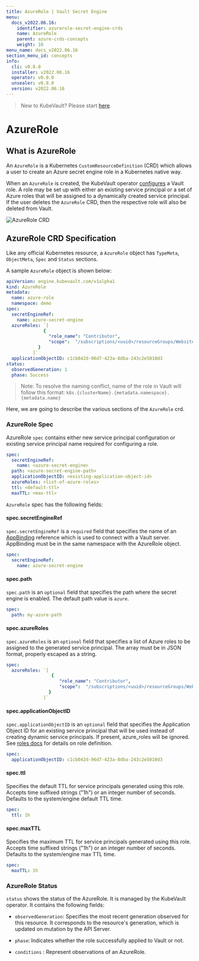 ```yaml
---
title: AzureRole | Vault Secret Engine
menu:
  docs_v2022.06.16:
    identifier: azurerole-secret-engine-crds
    name: AzureRole
    parent: azure-crds-concepts
    weight: 10
menu_name: docs_v2022.06.16
section_menu_id: concepts
info:
  cli: v0.8.0
  installer: v2022.06.16
  operator: v0.8.0
  unsealer: v0.8.0
  version: v2022.06.16
---
```


> New to KubeVault? Please start [here](/docs/v2022.06.16/concepts/README).

# AzureRole 

## What is AzureRole

An `AzureRole` is a Kubernetes `CustomResourceDefinition` (CRD) which allows a user to create an Azure secret engine role in a Kubernetes native way.

When an `AzureRole` is created, the KubeVault operator [configures](https://www.vaultproject.io/docs/secrets/azure/index.html#setup) a Vault role.
A role may be set up with either an existing service principal or a set of Azure roles that will be assigned to a dynamically created service principal.
If the user deletes the `AzureRole` CRD, then the respective role will also be deleted from Vault.

![AzureRole CRD](/docs/v2022.06.16/images/concepts/azure_role.svg)

## AzureRole CRD Specification

Like any official Kubernetes resource, a `AzureRole` object has `TypeMeta`, `ObjectMeta`, `Spec` and `Status` sections.

A sample `AzureRole` object is shown below:

```yaml
apiVersion: engine.kubevault.com/v1alpha1
kind: AzureRole
metadata:
  name: azure-role
  namespace: demo
spec:
  secretEngineRef:
    name: azure-secret-engine
  azureRoles: `[
              {
                "role_name": "Contributor",
                "scope":  "/subscriptions/<uuid>/resourceGroups/Website"
            }
          ]`
  applicationObjectID: c1cb042d-96d7-423a-8dba-243c2e5010d3
status:
  observedGeneration: 1
  phase: Success
```

> Note: To resolve the naming conflict, name of the role in Vault will follow this format: `k8s.{clusterName}.{metadata.namespace}.{metadata.name}`

Here, we are going to describe the various sections of the `AzureRole` crd.

### AzureRole Spec

AzureRole `spec` contains either new service principal configuration or existing service principal name required for configuring a role.

```yaml
spec:
  secretEngineRef:
    name: <azure-secret-engine>
  path: <azure-secret-engine-path>
  applicationObjectID: <existing-application-object-id>
  azureRoles: <list-of-azure-roles>
  ttl: <default-ttl>
  maxTTL: <max-ttl>
```

`AzureRole` spec has the following fields:

#### spec.secretEngineRef

`spec.secretEngineRef` is a `required` field that specifies the name of an [AppBinding](/docs/v2022.06.16/concepts/vault-server-crds/auth-methods/appbinding) reference which is used to connect with a Vault server. AppBinding must be in the same namespace with the AzureRole object.

```yaml
spec:
  secretEngineRef:
    name: azure-secret-engine
```

#### spec.path

`spec.path` is an `optional` field that specifies the path where the secret engine is enabled. The default path value is `azure`.

```yaml
spec:
  path: my-azure-path
```

#### spec.azureRoles

`spec.azureRoles` is an `optional` field that specifies a list of Azure roles to be assigned to the generated service principal. The array must be in JSON format, properly escaped as a string.

```yaml
spec:
  azureRoles: `[
                 {
                    "role_name": "Contributor",
                    "scope":  "/subscriptions/<uuid>/resourceGroups/Website"
                }
              ]`
```

#### spec.applicationObjectID

`spec.applicationObjectID` is an `optional` field that specifies  the Application Object ID for an existing service principal that will be used instead of creating dynamic service principals. If present, azure_roles will be ignored. See [roles docs](https://www.vaultproject.io/docs/secrets/azure/index.html#roles) for details on role definition.

```yaml
spec:
  applicationObjectID: c1cb042d-96d7-423a-8dba-243c2e5010d3
```

#### spec.ttl

Specifies the default TTL for service principals generated using this role. Accepts time suffixed strings ("1h") or an integer number of seconds. Defaults to the system/engine default TTL time.

```yaml
spec:
  ttl: 1h
```

#### spec.maxTTL

Specifies the maximum TTL for service principals generated using this role. Accepts time suffixed strings ("1h") or an integer number of seconds. Defaults to the system/engine max TTL time.

```yaml
spec:
  maxTTL: 1h
```

### AzureRole Status

`status` shows the status of the AzureRole. It is managed by the KubeVault operator. It contains the following fields:

- `observedGeneration`: Specifies the most recent generation observed for this resource. It corresponds to the resource's generation, which is updated on mutation by the API Server.

- `phase`: Indicates whether the role successfully applied to Vault or not.

- `conditions` : Represent observations of an AzureRole.
